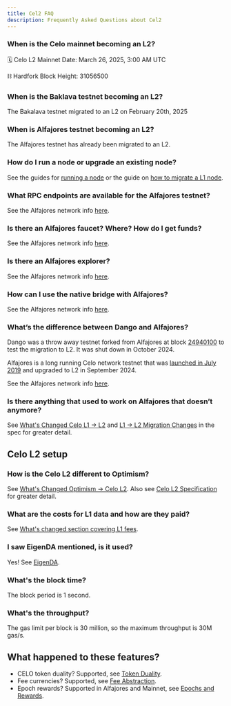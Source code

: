 ```yaml
---
title: Cel2 FAQ
description: Frequently Asked Questions about Cel2
---
```


### When is the Celo mainnet becoming an L2?

:spiral_calendar: Celo L2 Mainnet Date: March 26, 2025, 3:00 AM UTC

:chains: Hardfork Block Height: 31056500

### When is the Baklava testnet becoming an L2?

The Bakalava testnet migrated to an L2 on February 20th, 2025

### When is Alfajores testnet becoming an L2?

The Alfajores testnet has already been migrated to an L2.

### How do I run a node or upgrade an existing node?

See the guides for [running a node](./operators/run-node.md) or the guide on [how to migrate a L1 node](./operators/migrate-node.md).

### What RPC endpoints are available for the Alfajores testnet?

See the Alfajores network info [here](https://docs.celo.org/network#celo-alfajores-l2-testnet).

### Is there an Alfajores faucet? Where? How do I get funds?

See the Alfajores network info [here](https://docs.celo.org/network#celo-alfajores-l2-testnet).

### Is there an Alfajores explorer?

See the Alfajores network info [here](https://docs.celo.org/network#celo-alfajores-l2-testnet).

### How can I use the native bridge with Alfajores?

See the Alfajores network info [here](https://docs.celo.org/network#celo-alfajores-l2-testnet).

### What’s the difference between Dango and Alfajores?

Dango was a throw away testnet forked from Alfajores at block [24940100](https://celo-alfajores.blockscout.com/block/0xc0e521a7b7326064ec12f51449de16d3218de161335daaa4ae8bbed1790b4a6c) to test the migration to L2. It was shut down in October 2024.

Alfajores is a long running Celo network testnet that was [launched in July 2019](https://blog.celo.org/introducing-alfajores-1b162ebcb44d) and  upgraded to L2 in September 2024.

See the Alfajores network info [here](https://docs.celo.org/network#celo-alfajores-l2-testnet).

### Is there anything that used to work on Alfajores that doesn’t anymore?

See [What's Changed Celo L1 -> L2](./whats-changed/l1-l2.md) and [L1 -> L2 Migration Changes](https://specs.celo.org/l2_migration.html) in the spec for greater detail.

## Celo L2 setup

### How is the Celo L2 different to Optimism?

See [What's Changed Optimism -> Celo L2](./whats-changed/op-l2).
Also see [Celo L2 Specification](https://specs.celo.org/root.html) for greater detail.

### What are the costs for L1 data and how are they paid?

See [What's changed section covering L1 fees](./whats-changed/op-l2#l1-fees).

### I saw EigenDA mentioned, is it used?

Yes! See [EigenDA](https://specs.celo.org/eigenda.html).

### What's the block time?

The block period is 1 second.

### What's the throughput?

The gas limit per block is 30 million, so the maximum throughput is 30M gas/s.

## What happened to these features?

- CELO token duality? Supported, see [Token Duality](https://specs.celo.org/token_duality.html).
- Fee currencies? Supported, see [Fee Abstraction](https://specs.celo.org/fee_abstraction.html).
- Epoch rewards? Supported in Alfajores and Mainnet, see [Epochs and Rewards](https://specs.celo.org/smart_contract_updates_from_l1.html#epochs-and-rewards).
